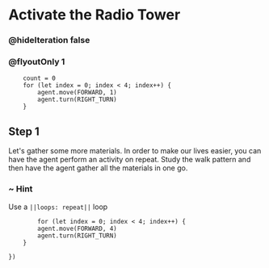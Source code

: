 # Activate the Radio Tower
### @hideIteration false 
### @flyoutOnly 1


``` ghost
    count = 0
    for (let index = 0; index < 4; index++) {
        agent.move(FORWARD, 1)
        agent.turn(RIGHT_TURN)
    }
```



## Step 1

Let's gather some more materials. In order to make our lives easier, you can have the agent perform an activity on repeat. Study the walk pattern and then have the agent gather all the materials in one go.

### ~ Hint 
Use a ``||loops: repeat||`` loop

```  blocks
        for (let index = 0; index < 4; index++) {
        agent.move(FORWARD, 4)
        agent.turn(RIGHT_TURN)
    }
         
})
```


